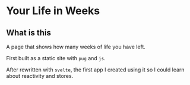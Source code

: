 # Your Life in Weeks

## What is this

A page that shows how many weeks of life you have left.

First built as a static site with `pug` and `js`.

After rewritten with `svelte`, the first app I created using it so I could learn about reactivity and stores.
